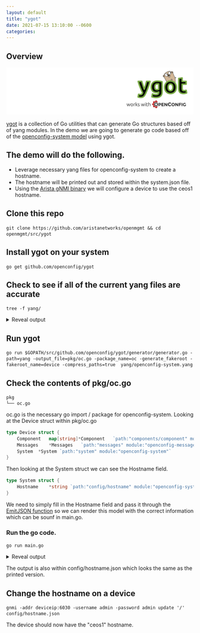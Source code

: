 ```yaml
---
layout: default
title: "ygot"
date: 2021-07-15 13:10:00 --0600
categories:
---
```


## Overview

![#ygot](images/ygot.png?raw=true)

[ygot](https://github.com/openconfig/ygot) is a collection of Go utilities that can generate Go structures based off of yang modules.  In the demo we are going to generate go code based off of the [openconfig-system model](https://github.com/openconfig/public/blob/master/release/models/system/.openconfig-system.yang) using ygot.

## The demo will do the following.

- Leverage necessary yang files for openconfig-system to create a hostname.
- The hostname will be printed out and stored within the system.json file.
- Using the [Arista gNMI binary](https://github.com/aristanetworks/goarista/tree/master/cmd/gnmi) we will configure a device to use the ceos1 hostname.

## Clone this repo 
```
git clone https://github.com/aristanetworks/openmgmt && cd openmgmt/src/ygot
```

## Install ygot on your system 
```
go get github.com/openconfig/ygot
```

## Check to see if all of the current yang files are accurate
```
tree -f yang/
```
<details><summary> Reveal output</summary>
<p>

```javascript

├── yang/openconfig-aaa-radius.yang
├── yang/openconfig-aaa-tacacs.yang
├── yang/openconfig-aaa-types.yang
├── yang/openconfig-aaa.yang
├── yang/openconfig-alarms.yang
├── yang/openconfig-alarm-types.yang
├── yang/openconfig-extensions.yang
├── yang/openconfig-inet-types.yang
├── yang/openconfig-license.yang
├── yang/openconfig-messages.yang
├── yang/openconfig-platform-types.yang
├── yang/openconfig-platform.yang
├── yang/openconfig-procmon.yang
├── yang/openconfig-system-logging.yang
├── yang/openconfig-system-management.yang
├── yang/openconfig-system-terminal.yang
├── yang/openconfig-system.yang
├── yang/openconfig-types.yang
└── yang/openconfig-yang-types.yang
```

</p>
</details>

## Run ygot 
```
go run $GOPATH/src/github.com/openconfig/ygot/generator/generator.go -path=yang -output_file=pkg/oc.go -package_name=oc -generate_fakeroot -fakeroot_name=device -compress_paths=true  yang/openconfig-system.yang
```

## Check the contents of pkg/oc.go 
```
pkg
└── oc.go
```

oc.go is the necessary go import / package for openconfig-system.  Looking at the Device struct within pkg/oc.go

```go
type Device struct {
	Component	map[string]*Component	`path:"components/component" module:"openconfig-platform"`
	Messages	*Messages	`path:"messages" module:"openconfig-messages"`
	System	*System	`path:"system" module:"openconfig-system"`
}
```

Then looking at the System struct we can see the Hostname field.

```go
type System struct {
	Hostname	*string	`path:"config/hostname" module:"openconfig-system"`
}
```

We need to simply fill in the Hostname field and pass it through the [EmitJSON function](https://pkg.go.dev/github.com/openconfig/ygot/ygot#EmitJSON) so we can render this model with the correct information which can be sounf in main.go. 

### Run the go code.

```
go run main.go 
```

<details><summary> Reveal output</summary>
<p>

```javascript
This is the output
{
  "openconfig-system:system": {
    "config": {
      "hostname": "ceos1"
    }
  }
}
Adding to config/hostname.json
```

</p>
</details>

The output is also within config/hostname.json which looks the same as the printed version. 

## Change the hostname on a device
```
gnmi -addr deviceip:6030 -username admin -password admin update '/' config/hostname.json
```
The device should now have the "ceos1" hostname.